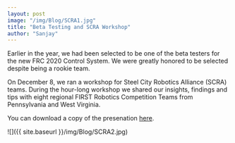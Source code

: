 ```yaml
---
layout: post
image: "/img/Blog/SCRA1.jpg"
title: "Beta Testing and SCRA Workshop"
author: "Sanjay"
---
```


Earlier in the year, we had been selected to be one of the beta testers for the new FRC 2020 Control System. We were greatly honored to be selected despite being a rookie team. 

On December 8, we ran a workshop for Steel City Robotics Alliance (SCRA) teams. During the hour-long workshop we shared our insights, findings and tips with eight regional FIRST Robotics Competition Teams from Pennsylvania and West Virginia.

You can download a copy of the presenation <a href="http://www.droidsrobotics.org/img/Blog/SCRAFRC2020Slides.pdf"> here<a/>.

![]({{ site.baseurl }}/img/Blog/SCRA2.jpg)
